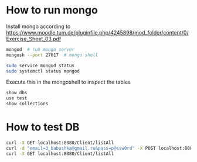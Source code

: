 # How to run mongo

Install mongo according to 
https://www.moodle.tum.de/pluginfile.php/4245898/mod_folder/content/0/Exercise_Sheet_03.pdf

```bash
mongod  # run mongo server
mongosh --port 27017  # mongo shell

sudo service mongod status
sudo systemctl status mongod
```

Execute this in the mongoshell to inspect the tables
```bash
show dbs
use test
show collections

```

# How to test DB
```bash
curl -X GET localhost:8080/Client/listAll
curl -d "email=3_babushka@gmail.ru&pass=p@ssw0rd" -X POST localhost:8080/Client/create
curl -X GET localhost:8080/Client/listAll
```

